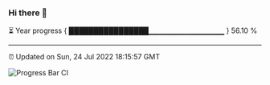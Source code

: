 ### Hi there 👋

⏳ Year progress { ████████████████▁▁▁▁▁▁▁▁▁▁▁▁▁▁ } 56.10 %

---

⏰ Updated on Sun, 24 Jul 2022 18:15:57 GMT

![Progress Bar CI](https://github.com/liununu/liununu/workflows/Progress%20Bar%20CI/badge.svg)

